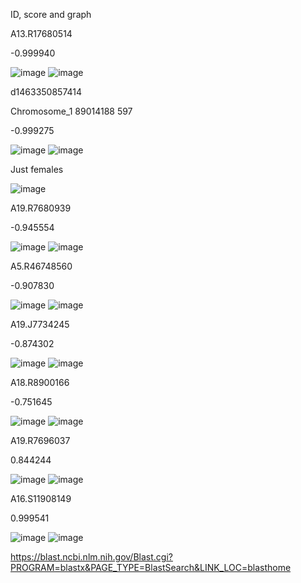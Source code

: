 ID, score and graph

A13.R17680514 

-0.999940

![image](https://github.com/sarabi98/howToImprinting/assets/94226596/ace84462-7ffc-4233-851e-7b0d3e0ac289)
![image](https://github.com/sarabi98/howToImprinting/assets/94226596/48b047fe-7753-4011-94da-b59d852462bc)


d1463350857414

Chromosome_1 89014188 597

-0.999275

![image](https://github.com/sarabi98/howToImprinting/assets/94226596/a9f493e1-ef4b-415a-b0de-e35df94eb8dc)
![image](https://github.com/sarabi98/howToImprinting/assets/94226596/2ce7294c-66ba-46fb-8314-79e68a92a528)


Just females

![image](https://github.com/sarabi98/howToImprinting/assets/94226596/5cd5d293-5ad6-41cd-84c6-d357fea8fbe9)



A19.R7680939

-0.945554

![image](https://github.com/sarabi98/howToImprinting/assets/94226596/faa53eb7-123d-4861-8c9b-e72de45f4170)
![image](https://github.com/sarabi98/howToImprinting/assets/94226596/0a494c86-ed4c-4364-9b0e-819490ac9bc5)


A5.R46748560

-0.907830

![image](https://github.com/sarabi98/howToImprinting/assets/94226596/c1208174-e16f-46ce-a782-5ae37df29fa8)
![image](https://github.com/sarabi98/howToImprinting/assets/94226596/b7a02b78-9f49-49b5-bf4c-10f5ad05869c)


A19.J7734245

-0.874302

![image](https://github.com/sarabi98/howToImprinting/assets/94226596/6f841198-3d58-43a1-b538-fb97d4041985)
![image](https://github.com/sarabi98/howToImprinting/assets/94226596/4068e07c-9e78-4d51-a4da-e97de186ecb7)


A18.R8900166

-0.751645

![image](https://github.com/sarabi98/howToImprinting/assets/94226596/f42a18b9-dfdf-46a5-beea-71f954ee67dc)
![image](https://github.com/sarabi98/howToImprinting/assets/94226596/016b6f42-5bc4-4329-b084-a872f0b85e2e)


A19.R7696037

0.844244

![image](https://github.com/sarabi98/howToImprinting/assets/94226596/55223fb1-90f9-4fd6-9a03-6df4ae4c51ce)
![image](https://github.com/sarabi98/howToImprinting/assets/94226596/df1a49dd-8bdd-42ca-828e-fe8758d78411)


A16.S11908149

0.999541

![image](https://github.com/sarabi98/howToImprinting/assets/94226596/f46af3f9-8361-454a-bc89-24a114e8a295)
![image](https://github.com/sarabi98/howToImprinting/assets/94226596/456abe60-18db-43b2-a4f9-bfcece971e5c)


https://blast.ncbi.nlm.nih.gov/Blast.cgi?PROGRAM=blastx&PAGE_TYPE=BlastSearch&LINK_LOC=blasthome
